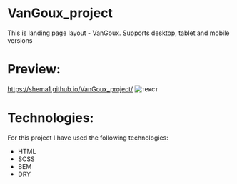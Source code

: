 # VanGoux_project
This is landing page layout - VanGoux.
Supports desktop, tablet and mobile versions

# Preview:
https://shema1.github.io/VanGoux_project/
![текст](https://lh3.googleusercontent.com/a8KvoXAsesDMwNSXpZi7IdnQsfTsdwu92HuECJ5AkUEXmNmTdPqyq_VhTQyV2iWOs4wT8xGXUjGcymi_tsZY7Vhd4Y18hCgpCtVuz_7RiS8nHYAIRRHuNDTmyPLkilJvbXnIv80V1zqrWghgGA1o16Z5rsV-FoUkUt9MUo7JZEdFKng89ihX2vLJH4JkfDO-4eyXpuCA4g_q7N4nbrKHcCIN6ajnI-XE_1Kz7-22v6f39gmf8Xh20g6JXeatELQp_FnHZKarlTLhmzLI9Kn40ZTtWT6Rw7D8gW1y2rlg44lAdS7SQ5GPyQjNDjbiBcPX9NWNaZfiQG0XcxdNpA4F-s7h3mLVyNAQ5Qow0rWOgCvQfnGxjwmTm9mlehhXgqzAxIwQ3LLwc0o-Hh6QocbpwLWB8YMwHLoCljhtqofXbD_Y7vUaEBqY-v1EqB_T28-_9Qq3dT5WAwjyvPTF_C33sEsfnY07cs3xw6cAbrza9v9rdw-oSVs512DIGJmAO5meCXzFAe2F_CmIgbgNpUZHmJfs-lIDmDQPTC5K7SPJEkWT7bQ3WkneP6wo_L59b9wg6A9P9kvuV6priO48o888lZTeyMsHmBjyxVYTozplFcgzjsOojUyM1_DNQgn0VrZjuhG55nJPw5H3TaCHAQmpRpJVPVYKXIBaAxELEj99Ab61tgEQiC3N5Ws=w328-h252-no)

# Technologies:
For this project I have used the following technologies:
* HTML
* SCSS
* BEM
* DRY
